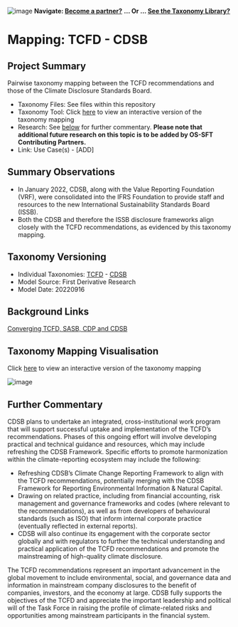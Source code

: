 ![image](https://user-images.githubusercontent.com/112073913/188821900-0c411acf-fbdd-4163-adc9-3ba4e2be78df.png)
**Navigate: [Become a partner?](https://github.com/OS-SFT/06-COLLABORATORS-PARTNERS)**
**... Or ... [See the Taxonomy Library?](https://github.com/orgs/OS-SFT/projects/2)**

# Mapping: TCFD - CDSB

## Project Summary

Pairwise taxonomy mapping between the TCFD recommendations and those of the Climate Disclosure Standards Board.
- Taxonomy Files: See files within this repository
- Taxonomy Tool: Click [here](https://os-sft.solidatus.com/viewer/share/t4M1Z05NWTogipQq0uNB6ICXpDVWuFj4) to view an interactive version of the taxonomy mapping
- Research: See [below](https://github.com/OS-SFT/Taxonomy-Mappings-Library/tree/main/Taxonomy%20Mappings%20-%20Double/TCFD%20-%20CDSB#further-commentary) for further commentary. **Please note that additional future research on this topic is to be added by OS-SFT Contributing Partners.**
- Link: Use Case(s) - [ADD]

## Summary Observations

- In January 2022, CDSB, along with the Value Reporting Foundation (VRF), were consolidated into the IFRS Foundation to provide staff and resources to the new International Sustainability Standards Board (ISSB).
- Both the CDSB and therefore the ISSB disclosure frameworks align closely with the TCFD recommendations, as evidenced by this taxonomy mapping.

## Taxonomy Versioning

- Individual Taxonomies: [TCFD](https://github.com/OS-SFT/Taxonomy-Mappings-Library/tree/main/Single%20Taxonomies/TCFD) - [CDSB](https://github.com/OS-SFT/Taxonomy-Mappings-Library/tree/main/Single%20Taxonomies/CDSB)
- Model Source: First Derivative Research
- Model Date: 20220916

## Background Links

[Converging TCFD, SASB, CDP and CDSB](https://www.cdsb.net/sites/default/files/sasb_cdsb-tcfd-convergingonclimaterisk-091317-web.pdf)

## Taxonomy Mapping Visualisation

Click [here](https://os-sft.solidatus.com/viewer/share/t4M1Z05NWTogipQq0uNB6ICXpDVWuFj4) to view an interactive version of the taxonomy mapping

![image](https://github.com/OS-SFT/Taxonomy-Mappings-Library/assets/112079442/eaadcb35-f3bf-4f32-81ee-62210fde0236)

## Further Commentary

CDSB plans to undertake an integrated, cross-institutional work program that will support successful uptake and implementation of the TCFD’s recommendations. Phases of this ongoing effort will involve developing practical and technical guidance and resources, which may include refreshing the CDSB Framework. Specific efforts to promote harmonization within the climate-reporting ecosystem may include the following:
* Refreshing CDSB’s Climate Change Reporting Framework to align with the TCFD recommendations, potentially merging with the CDSB Framework for Reporting Environmental Information & Natural Capital.
* Drawing on related practice, including from financial accounting, risk management and governance frameworks and codes (where relevant to the recommendations), as well as from developers of behavioural standards (such as ISO) that inform internal corporate practice (eventually reflected in external reports).
* CDSB will also continue its engagement with the corporate sector globally and with regulators to further the technical understanding and practical application of the TCFD recommendations and promote the mainstreaming of high-quality climate disclosure.

The TCFD recommendations represent an important advancement in the global movement to include environmental, social, and governance data and information in mainstream company disclosures to the benefit of companies, investors, and the economy at large. CDSB fully supports the objectives of the TCFD and appreciate the important leadership and political will of the Task Force in raising the profile of climate-related risks and opportunities among mainstream participants in the financial system.
